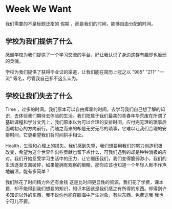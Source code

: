 # Week We Want

我们需要的不是标题泛指的 假期 ，而是我们的时间，能够自由分配的时间。

## 学校为我们提供了什么

感谢学校为我们提供了一个学习交流的平台，好让我认识了身边这群有趣却也脆弱的灵魂。 

学校为我们提供了获得毕业证的渠道，让我们能在简历上冠之以 "985" "211" "一流" 等名，尽管我自己都不这么认为。

## 学校让我们失去了什么

Time ，过多的时间。我们原本可以自由挥霍的时间，去学习我们自己想了解的知识，去体验我们期待去体验的生活。我们把属于我们最美的青春年华荒废在所谓了基础课程和学分文凭上，我们原本以为可以合理的安排时间，应付完无理的琐事后面朝初心的方向前行。而随之而来的却是无穷无尽的琐事，它难以让我们合理的安排时间，它更希望我们将时间拱手相让。

Health，生理和心理上的损失。我们感到失望，我们想要用我们的努力创造积极改变，希望为这个世界作出些贡献也留下点什么，可我们遇到的却是种种消极的应对。我们开始忍受学习生活中的压力，让它碾压我们，我们变得脆弱渺小，我们的生活逐渐支离破碎，如果能拥有观察的眼睛，那你应该也知道一个年轻人默不作声地崩溃，能有多简单？

我们除花了时间精力外还有金钱 这是比时间更显性的资源，我们花了学费，课本费，却不能得到我们想要的知识，知识本因该是我们感之有所得的东西。却得到许多知识以外的东西，我不说你也能在脑海中产生对象，有些东西，免费送我 我也宁可儿不要。

